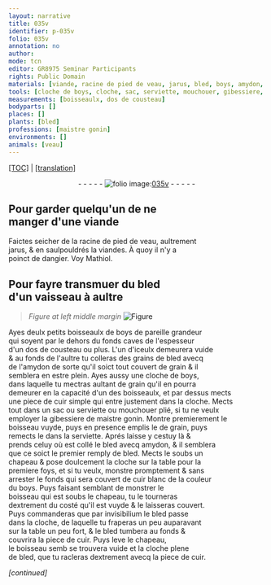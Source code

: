 ```yaml
---
layout: narrative
title: 035v
identifier: p-035v
folio: 035v
annotation: no
author:
mode: tcn
editor: GR8975 Seminar Participants
rights: Public Domain
materials: [viande, racine de pied de veau, jarus, bled, boys, amydon, grain, cuir, cuir blanc]
tools: [cloche de boys, cloche, sac, serviette, mouchouer, gibessiere, boisseau, chapeau]
measurements: [boisseaulx, dos de cousteau]
bodyparts: []
places: []
plants: [bled]
professions: [maistre gonin]
environments: []
animals: [veau]
---
```


 <p><a href="{{ site.baseurl }}/normalized/">[TOC]</a> | <a href="{{ site.baseurl }}/texts/p-035v_tl/" target="_blank">[translation]</a></p><div class="folio" align="center">- - - - - <a href="http://gallica.bnf.fr/ark:/12148/btv1b10500001g/f76.image" target="_blank"><img src="https://cu-mkp.github.io/2017-workshop-edition/assets/photo-icon.png" alt="folio image: " style="display:inline-block; margin-bottom:-3px;"/>035v</a> - - - - - </div>  
  

## Pour garder quelqu'un de ne<br/> manger d'une <span class="m">viande</span>

 
Faictes seicher de la <span class="m">racine de pied de <span class="al">veau</span></span>, aultrem<span class="exp">ent</span><br/> <span class="m">jarus</span>, & en saulpouldrés la <span class="m">viande</span><span class="del">s</span>. À quoy il n'y a<br/> poinct de dangier. Voy Mathiol.
 
 
  

## Pour fayre transmuer du <span class="m"><span class="pa">bled</span></span><br/> d'un vaisseau à aultre

 
> *Figure*
> *at left middle margin*
> <a href="https://drive.google.com/open?id=0B9-oNrvWdlO5WEY2UUhMRTg4Y00" target="_blank"><img src="https://cu-mkp.github.io/GR8975-edition/assets/photo-icon.png" alt="Figure" style="display:inline-block; margin-bottom:-3px;"/></a>
 
Ayes deulx petits <span class="ms">boisseaulx</span> de <span class="m">boys</span> de pareille grandeur<br/> qui soyent par le dehors du fonds caves de l'espesseur<br/> d'un <span class="ms">dos de cousteau</span> ou plus. L'un d'iceulx demeurera vuide<br/> & au fonds de l'aultre tu colleras des grains de <span class="m"><span class="pa">bled</span></span> avecq<br/> de l'<span class="m">amydon</span> de sorte qu'il soict tout couvert de <span class="m">grain</span> & il<br/> semblera en estre plein. Ayes aussy une <span class="tl">cloche de <span class="m">boys</span></span>,<br/> dans laquelle tu mectras aultant de <span class="m">grain</span> qu'il en pourra<br/> demeurer en la capacité d'un des <span class="ms">boisseaulx</span>, et par dessus mects<br/> une piece de <span class="m">cuir</span> simple qui entre justem<span class="exp">ent</span> dans la <span class="tl">cloche</span>. Mects<br/> tout dans un <span class="tl">sac</span> ou <span class="tl">serviette</span> ou <span class="tl">mouchouer</span> plié, si tu ne veulx<br/> employer la <span class="tl">gibessiere</span> de <span class="pro">m<span class="exp">aistr</span>e gonin</span>. Montre premierem<span class="exp">ent</span> le<br/> <span class="tl">boisseau</span> vuyde, puys en presence emplis le de <span class="m">grain</span>, puys<br/> remects le dans la <span class="tl">serviette</span>. Aprés laisse y cestuy là &<br/> prends celuy où est collé <span class="del">le</span> <span class="m"><span class="pa">bled</span></span> avecq <span class="m">amydon</span>, & il semblera<br/> que ce soict le premier remply de <span class="m"><span class="pa">bled</span></span>. Mects le soubs un<br/> <span class="tl">chapeau</span> & pose doulcem<span class="exp">ent</span> la <span class="tl">cloche</span> sur la table pour la<br/> premiere foys, et si tu veulx, monstre promptem<span class="exp">ent</span> & sans<br/> arrester le fonds qui sera couvert de <span class="m">cuir blanc</span> de la couleur<br/> du <span class="m">boys</span>. Puys faisant semblant de monstrer le<br/> <span class="tl">boisseau</span> qui est soubs le <span class="tl">chapeau</span>, tu le tourneras<br/> dextrem<span class="exp">ent</span> du costé qu'il est vuyde & le laisseras couvert.<br/> Puys commanderas que par invisibilium le <span class="m"><span class="pa">bled</span></span> passe<br/> dans la <span class="tl">cloche</span>, de laquelle tu fraperas un peu auparava<span class="exp">n</span>t<br/> sur la table un peu fort, & le <span class="m"><span class="pa">bled</span></span> tumbera au fonds &<br/> couvrira la piece de <span class="m">cuir</span>. Puys leve le <span class="tl">chapeau</span>,<br/> le <span class="tl">boisseau</span> <span class="del">semb</span> se trouvera vuide et la <span class="tl">cloche</span> plene<br/> de <span class="m"><span class="pa">bled</span></span>, que tu racleras dextrem<span class="exp">ent</span> avecq la piece de <span class="m">cuir</span>. 
 
*[continued]*
 
 